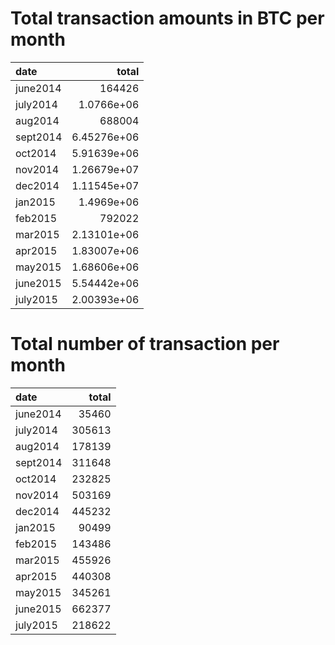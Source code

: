 # Total transaction amounts in BTC per month

| date     |            total |
|:---------|-----------------:|
| june2014 | 164426           |
| july2014 |      1.0766e+06  |
| aug2014  | 688004           |
| sept2014 |      6.45276e+06 |
| oct2014  |      5.91639e+06 |
| nov2014  |      1.26679e+07 |
| dec2014  |      1.11545e+07 |
| jan2015  |      1.4969e+06  |
| feb2015  | 792022           |
| mar2015  |      2.13101e+06 |
| apr2015  |      1.83007e+06 |
| may2015  |      1.68606e+06 |
| june2015 |      5.54442e+06 |
| july2015 |      2.00393e+06 |

# Total number of transaction per month

| date     |   total |
|:---------|--------:|
| june2014 |   35460 |
| july2014 |  305613 |
| aug2014  |  178139 |
| sept2014 |  311648 |
| oct2014  |  232825 |
| nov2014  |  503169 |
| dec2014  |  445232 |
| jan2015  |   90499 |
| feb2015  |  143486 |
| mar2015  |  455926 |
| apr2015  |  440308 |
| may2015  |  345261 |
| june2015 |  662377 |
| july2015 |  218622 |

